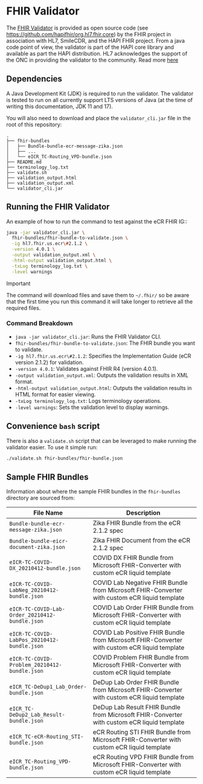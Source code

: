 # FHIR Validator

The [FHIR Validator](https://github.com/hapifhir/org.hl7.fhir.core/releases/latest/download/validator_cli.jar) is provided as open source code (see https://github.com/hapifhir/org.hl7.fhir.core) by the FHIR project in association with HL7, SmileCDR, and the HAPI FHIR project. From a java code point of view, the validator is part of the HAPI core library and available as part the HAPI distribution. HL7 acknowledges the support of the ONC in providing the validator to the community. Read more [here](https://confluence.hl7.org/pages/viewpage.action?pageId=35718580#UsingtheFHIRValidator-Usingthevalidator)

## Dependencies

A Java Development Kit (JDK) is required to run the validator. The validator is tested to run on all currently support LTS versions of Java (at the time of writing this documentation, JDK 11 and 17).

You will also need to download and place the `validator_cli.jar` file in the root of this repository:

```
.
├── fhir-bundles
│   ├── Bundle-bundle-ecr-message-zika.json
│   ├── ...
│   └── eICR_TC-Routing_VPD-bundle.json
├── README.md
├── terminology_log.txt
├── validate.sh
├── validation_output.html
├── validation_output.xml
└── validator_cli.jar
```

## Running the FHIR Validator

An example of how to run the command to test against the eCR FHIR IG::

```bash
java -jar validator_cli.jar \
  fhir-bundles/fhir-bundle-to-validate.json \
  -ig hl7.fhir.us.ecr\#2.1.2 \
  -version 4.0.1 \
  -output validation_output.xml \
  -html-output validation_output.html \
  -txLog terminology_log.txt \
  -level warnings
```

> [!IMPORTANT]
> The command will download files and save them to `~/.fhir/` so be aware that the first time you run this command it will take longer to retrieve all the required files.

### Command Breakdown

- `java -jar validator_cli.jar`: Runs the FHIR Validator CLI.
- `fhir-bundles/fhir-bundle-to-validate.json`: The FHIR bundle you want to validate.
- `-ig hl7.fhir.us.ecr\#2.1.2`: Specifies the Implementation Guide (eCR version 2.1.2) for validation.
- `-version 4.0.1`: Validates against FHIR R4 (version 4.0.1).
- `-output validation_output.xml`: Outputs the validation results in XML format.
- `-html-output validation_output.html`: Outputs the validation results in HTML format for easier viewing.
- `-txLog terminology_log.txt`: Logs terminology operations.
- `-level warnings`: Sets the validation level to display warnings.

## Convenience `bash` script

There is also a `validate.sh` script that can be leveraged to make running the validator easier. To use it simple run:

```bash
./validate.sh fhir-bundles/fhir-bundle.json
```

## Sample FHIR Bundles

Information about where the sample FHIR bundles in the `fhir-bundles` directory are sourced from:

| File Name                                      | Description                                                                                  |
| ---------------------------------------------- | -------------------------------------------------------------------------------------------- |
| `Bundle-bundle-ecr-message-zika.json`          | Zika FHIR Bundle from the eCR 2.1.2 spec                                                     |
| `Bundle-bundle-eicr-document-zika.json`        | Zika FHIR Document from the eCR 2.1.2 spec                                                   |
| `eICR-TC-COVID-DX_20210412-bundle.json`        | COVID DX FHIR Bundle from Microsoft FHIR-Converter with custom eCR liquid template           |
| `eICR-TC-COVID-LabNeg_20210412-bundle.json`    | COVID Lab Negative FHIR Bundle from Microsoft FHIR-Converter with custom eCR liquid template |
| `eICR-TC-COVID-Lab-Order_20210412-bundle.json` | COVID Lab Order FHIR Bundle from Microsoft FHIR-Converter with custom eCR liquid template    |
| `eICR-TC-COVID-LabPos_20210412-bundle.json`    | COVID Lab Positive FHIR Bundle from Microsoft FHIR-Converter with custom eCR liquid template |
| `eICR-TC-COVID-Problem_20210412-bundle.json`   | COVID Problem FHIR Bundle from Microsoft FHIR-Converter with custom eCR liquid template      |
| `eICR_TC-DeDup1_Lab_Order-bundle.json`         | DeDup Lab Order FHIR Bundle from Microsoft FHIR-Converter with custom eCR liquid template    |
| `eICR_TC-DeDup2_Lab_Result-bundle.json`        | DeDup Lab Result FHIR Bundle from Microsoft FHIR-Converter with custom eCR liquid template   |
| `eICR_TC-eCR-Routing_STI-bundle.json`          | eCR Routing STI FHIR Bundle from Microsoft FHIR-Converter with custom eCR liquid template    |
| `eICR_TC-Routing_VPD-bundle.json`              | eCR Routing VPD FHIR Bundle from Microsoft FHIR-Converter with custom eCR liquid template    |
